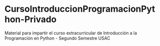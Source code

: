 # CursoIntroduccionProgramacionPython-Privado
Material para impartir el curso extracurricular de Introducción a la Programación en Python - Segundo Semestre USAC
